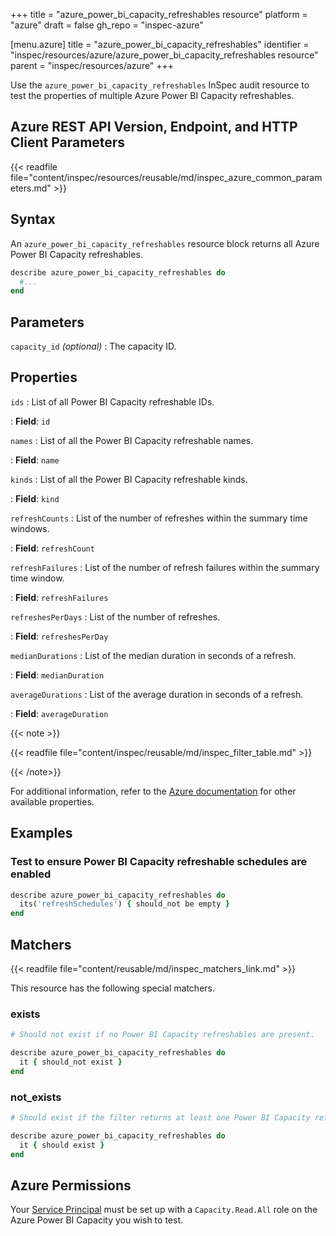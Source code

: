 +++
title = "azure_power_bi_capacity_refreshables resource"
platform = "azure"
draft = false
gh_repo = "inspec-azure"

[menu.azure]
title = "azure_power_bi_capacity_refreshables"
identifier = "inspec/resources/azure/azure_power_bi_capacity_refreshables resource"
parent = "inspec/resources/azure"
+++

Use the `azure_power_bi_capacity_refreshables` InSpec audit resource to test the properties of multiple Azure Power BI Capacity refreshables.

## Azure REST API Version, Endpoint, and HTTP Client Parameters

{{< readfile file="content/inspec/resources/reusable/md/inspec_azure_common_parameters.md" >}}

## Syntax

An `azure_power_bi_capacity_refreshables` resource block returns all Azure Power BI Capacity refreshables.

```ruby
describe azure_power_bi_capacity_refreshables do
  #...
end
```

## Parameters

`capacity_id` _(optional)_
: The capacity ID.

## Properties

`ids`
: List of all Power BI Capacity refreshable IDs.

: **Field**: `id`

`names`
: List of all the Power BI Capacity refreshable names.

: **Field**: `name`

`kinds`
: List of all the Power BI Capacity refreshable kinds.

: **Field**: `kind`

`refreshCounts`
: List of the number of refreshes within the summary time windows.

: **Field**: `refreshCount`

`refreshFailures`
: List of the number of refresh failures within the summary time window.

: **Field**: `refreshFailures`

`refreshesPerDays`
: List of the number of refreshes.

: **Field**: `refreshesPerDay`

`medianDurations`
: List of the median duration in seconds of a refresh.

: **Field**: `medianDuration`

`averageDurations`
: List of the average duration in seconds of a refresh.

: **Field**: `averageDuration`

{{< note >}}

{{< readfile file="content/inspec/reusable/md/inspec_filter_table.md" >}}

{{< /note>}}

For additional information, refer to the [Azure documentation](https://docs.microsoft.com/en-us/rest/api/power-bi/capacities/get-refreshables) for other available properties.

## Examples

### Test to ensure Power BI Capacity refreshable schedules are enabled

```ruby
describe azure_power_bi_capacity_refreshables do
  its('refreshSchedules') { should_not be empty }
end
```

## Matchers

{{< readfile file="content/reusable/md/inspec_matchers_link.md" >}}

This resource has the following special matchers.

### exists

```ruby
# Should not exist if no Power BI Capacity refreshables are present.

describe azure_power_bi_capacity_refreshables do
  it { should_not exist }
end
```

### not_exists

```ruby
# Should exist if the filter returns at least one Power BI Capacity refreshables

describe azure_power_bi_capacity_refreshables do
  it { should exist }
end
```

## Azure Permissions

Your [Service Principal](https://docs.microsoft.com/en-us/azure/azure-resource-manager/resource-group-create-service-principal-portal) must be set up with a `Capacity.Read.All` role on the Azure Power BI Capacity you wish to test.
